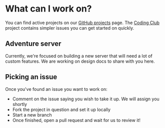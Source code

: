 # What can I work on?

You can find active projects on our [GitHub projects](https://github.com/orgs/MineInAbyss/projects?type=beta) page. The [Coding Club](https://github.com/orgs/MineInAbyss/projects/27) project contains simpler issues you can get started on quickly. 

## Adventure server

Currently, we're focused on building a new server that will need a lot of custom features. We are working on design docs to share with you here.

## Picking an issue

Once you've found an issue you want to work on:

- Comment on the issue saying you wish to take it up. We will assign you shortly
- Fork the project in question and set it up locally
- Start a new branch
- Once finished, open a pull request and wait for us to review it!
